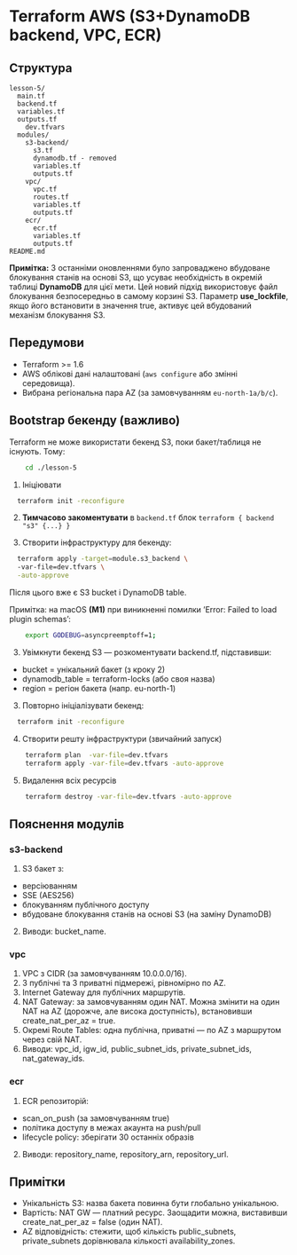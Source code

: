# Terraform AWS (S3+DynamoDB backend, VPC, ECR)

## Структура

```
lesson-5/
  main.tf
  backend.tf
  variables.tf
  outputs.tf
	dev.tfvars
  modules/
    s3-backend/
      s3.tf
      dynamodb.tf - removed
      variables.tf
      outputs.tf
    vpc/
      vpc.tf
      routes.tf
      variables.tf
      outputs.tf
    ecr/
      ecr.tf
      variables.tf
      outputs.tf
README.md
```

**Примітка:** З останніми оновленнями було запроваджено вбудоване блокування станів на основі S3, що усуває необхідність в окремій таблиці **DynamoDB** для цієї мети. Цей новий підхід використовує файл блокування безпосередньо в самому корзині S3. Параметр **use_lockfile**, якщо його встановити в значення true, активує цей вбудований механізм блокування S3.

## Передумови
- Terraform >= 1.6
- AWS облікові дані налаштовані (`aws configure` або змінні середовища).
- Вибрана регіональна пара AZ (за замовчуванням `eu-north-1a/b/c`).

## Bootstrap бекенду (важливо)
Terraform не може використати бекенд S3, поки бакет/таблиця не існують. Тому:

```bash
	cd ./lesson-5
```

1. Ініціювати 
```bash
  terraform init -reconfigure
```	

2. **Тимчасово закоментувати** в `backend.tf` блок `terraform { backend "s3" {...} }`

2. Створити інфраструктуру для бекенду:

```bash
  terraform apply -target=module.s3_backend \       
  -var-file=dev.tfvars \
  -auto-approve
```

Після цього вже є S3 bucket і DynamoDB table.

Примітка: на macOS **(M1)** при виникненні помилки ʼError: Failed to load plugin schemasʼ:
```bash
	export GODEBUG=asyncpreemptoff=1;
```

3. Увімкнути бекенд S3 — розкоментувати backend.tf, підставивши:

- bucket = унікальний бакет (з кроку 2)
- dynamodb_table = terraform-locks (або своя назва)
- region = регіон бакета (напр. eu-north-1)

3. Повторно ініціалізувати бекенд:
```bash
  terraform init -reconfigure
```	

4. Створити решту інфраструктури (звичайний запуск)
```bash
	terraform plan  -var-file=dev.tfvars
	terraform apply -var-file=dev.tfvars -auto-approve
```	

5. Видалення всіх ресурсів
```bash
	terraform destroy -var-file=dev.tfvars -auto-approve
```	

## Пояснення модулів
### s3-backend
1. S3 бакет з:
- версіюванням
- SSE (AES256)
- блокуванням публічного доступу
- вбудоване блокування станів на основі S3 (на заміну DynamoDB)
2. Виводи: bucket_name.

### vpc
1. VPC з CIDR (за замовчуванням 10.0.0.0/16).
2. 3 публічні та 3 приватні підмережі, рівномірно по AZ.
3. Internet Gateway для публічних маршрутів.
4. NAT Gateway: за замовчуванням один NAT. Можна змінити на один NAT на AZ (дорожче, але висока доступність), встановивши create_nat_per_az = true.
5. Окремі Route Tables: одна публічна, приватні — по AZ з маршрутом через свій NAT.
6. Виводи: vpc_id, igw_id, public_subnet_ids, private_subnet_ids, nat_gateway_ids.

### ecr
1. ECR репозиторій:
- scan_on_push (за замовчуванням true)
- політика доступу в межах акаунта на push/pull
- lifecycle policy: зберігати 30 останніх образів
2. Виводи: repository_name, repository_arn, repository_url.

## Примітки
- Унікальність S3: назва бакета повинна бути глобально унікальною.
- Вартість: NAT GW — платний ресурс. Заощадити можна, виставивши create_nat_per_az = false (один NAT).
- AZ відповідність: стежити, щоб кількість public_subnets, private_subnets дорівнювала кількості availability_zones.
